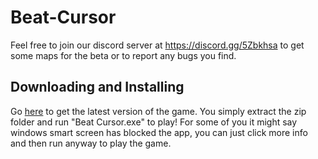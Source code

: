 # Beat-Cursor
Feel free to join our discord server at https://discord.gg/5Zbkhsa to get some maps for the beta or to report any bugs you find.

## Downloading and Installing
Go [here](https://github.com/lolapus/Beat-Cursor/releases) to get the latest version of the game. You simply extract the zip folder and run "Beat Cursor.exe" to play! For some of you it might say windows smart screen has blocked the app, you can just click more info and then run anyway to play the game.

